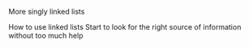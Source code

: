 More singly linked lists

How to use linked lists
Start to look for the right source of information without too much help
